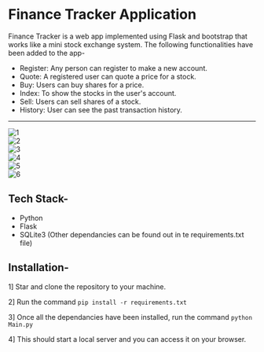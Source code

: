 # Finance Tracker Application

Finance Tracker is a web app implemented using Flask and bootstrap that works like a mini stock exchange system. The following functionalities have been added to the app-

- Register: Any person can register to make a new account.
- Quote: A registered user can quote a price for a stock.
- Buy: Users can buy shares for a price.
- Index: To show the stocks in the user's account.
- Sell: Users can sell shares of a stock.
- History: User can see the past transaction history.

<hr/>

![1](https://user-images.githubusercontent.com/80858788/180990308-206ae00e-ebe0-44c8-987e-1356388affc4.png)
<br/>
![2](https://user-images.githubusercontent.com/80858788/180990399-924dcf41-1be7-4fb1-b360-945b6f50ca8e.png)
<br/>
![3](https://user-images.githubusercontent.com/80858788/180990598-3789d55e-36b2-4452-8d6b-2f2144c00fc7.png)
<br/>
![4](https://user-images.githubusercontent.com/80858788/180990666-07099d04-92c4-45aa-a132-6c321cde7c35.png)
<br/>
![5](https://user-images.githubusercontent.com/80858788/180990749-7f4f9fde-f379-46b8-9501-044b71a5e438.png)
<br/>
![6](https://user-images.githubusercontent.com/80858788/180990769-64e215a8-f2e7-4271-814b-54463519a5c4.png)


## Tech Stack-

* Python
* Flask
* SQLite3
(Other dependancies can be found out in te requirements.txt file)

## Installation-

1] Star and clone the repository to your machine.

2] Run the command `pip install -r requirements.txt`

3] Once all the dependancies have been installed, run the command `python Main.py`

4] This should start a local server and you can access it on your browser.

